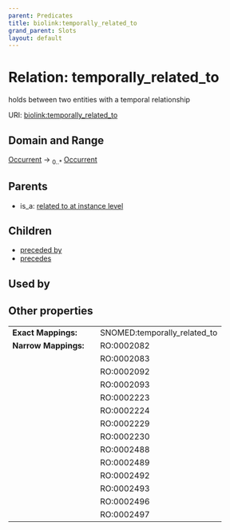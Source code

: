 ```yaml
---
parent: Predicates
title: biolink:temporally_related_to
grand_parent: Slots
layout: default
---
```


# Relation: temporally_related_to


holds between two entities with a temporal relationship

URI: [biolink:temporally_related_to](https://w3id.org/biolink/vocab/temporally_related_to)

## Domain and Range

[Occurrent](Occurrent.md) ->  <sub>0..\*</sub> [Occurrent](Occurrent.md)

## Parents

 *  is_a: [related to at instance level](related_to_at_instance_level.md)

## Children

 *  [preceded by](preceded_by.md)
 *  [precedes](precedes.md)

## Used by


## Other properties

|  |  |  |
| --- | --- | --- |
| **Exact Mappings:** | | SNOMED:temporally_related_to |
| **Narrow Mappings:** | | RO:0002082 |
|  | | RO:0002083 |
|  | | RO:0002092 |
|  | | RO:0002093 |
|  | | RO:0002223 |
|  | | RO:0002224 |
|  | | RO:0002229 |
|  | | RO:0002230 |
|  | | RO:0002488 |
|  | | RO:0002489 |
|  | | RO:0002492 |
|  | | RO:0002493 |
|  | | RO:0002496 |
|  | | RO:0002497 |


